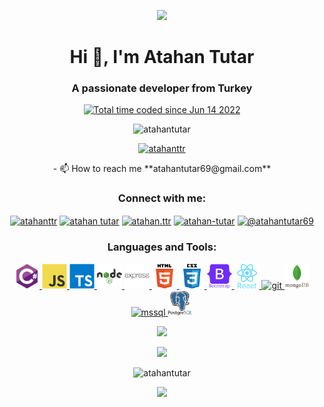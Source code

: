 <p align="center">
  <img src="https://capsule-render.vercel.app/api?type=waving&color=gradient&text=Hi!&height=100&section=header"/>
</p>
<h1 align="center">Hi 👋, I'm Atahan Tutar</h1>
<h3 align="center">A passionate developer from Turkey</h3>
<div align="center">
<a  href="https://wakatime.com/@11ef00a7-3370-4084-a4aa-e308f8f49178">
<img style="text-align:center" src="https://wakatime.com/badge/user/11ef00a7-3370-4084-a4aa-e308f8f49178.svg" alt="Total time coded since Jun 14 2022"  />
</a></div>

<p align="center"> <img src="https://komarev.com/ghpvc/?username=atahantutar&label=Profile%20views&color=0e75b6&style=flat" alt="atahantutar" /> </p>

<p align="center"> <a href="https://twitter.com/atahanttr" target="blank"><img src="https://img.shields.io/twitter/follow/atahanttr?logo=twitter&style=for-the-badge" alt="atahanttr" /></a> </p>

<p align="center">- 📫 How to reach me **atahantutar69@gmail.com**</p>




<h3 align="center">Connect with me:</h3>
<p align="center">
<a href="https://twitter.com/atahanttr" target="blank"><img align="center" src="https://raw.githubusercontent.com/rahuldkjain/github-profile-readme-generator/master/src/images/icons/Social/twitter.svg" alt="atahanttr" height="30" width="40" /></a>
<a href="https://www.linkedin.com/in/atahan-tutar-024a711a8/" target="blank"><img align="center" src="https://raw.githubusercontent.com/rahuldkjain/github-profile-readme-generator/master/src/images/icons/Social/linked-in-alt.svg" alt="atahan tutar" height="30" width="40" /></a>
<a href="https://instagram.com/atahan.ttr" target="blank"><img align="center" src="https://raw.githubusercontent.com/rahuldkjain/github-profile-readme-generator/master/src/images/icons/Social/instagram.svg" alt="atahan.ttr" height="30" width="40" /></a>
<a href="https://stackoverflow.com/users/19339249/atahan-tutar" target="blank"><img align="center" src="https://raw.githubusercontent.com/rahuldkjain/github-profile-readme-generator/master/src/images/icons/Social/stack-overflow.svg" alt="atahan-tutar" height="30" width="40" /></a>
<a href="https://medium.com/@atahantutar69" target="blank"><img align="center" src="https://raw.githubusercontent.com/rahuldkjain/github-profile-readme-generator/master/src/images/icons/Social/medium.svg" alt="@atahantutar69" height="30" width="40" /></a>
</p>

<h3 align="center">Languages and Tools:</h3>
<p align="center">
  <a href="https://www.w3schools.com/cs/" target="_blank" rel="noreferrer">
    <img
      src="https://raw.githubusercontent.com/devicons/devicon/master/icons/csharp/csharp-original.svg"
      alt="csharp"
      width="40"
      height="40"
    />
  </a>
  <a
    href="https://developer.mozilla.org/en-US/docs/Web/JavaScript"
    target="_blank"
    rel="noreferrer"
  >
    <img
      src="https://raw.githubusercontent.com/devicons/devicon/master/icons/javascript/javascript-original.svg"
      alt="javascript"
      width="40"
      height="40"
    />
  </a>

  <a href="https://www.typescriptlang.org/" target="_blank" rel="noreferrer">
    <img
      src="https://raw.githubusercontent.com/devicons/devicon/master/icons/typescript/typescript-original.svg"
      alt="typescript"
      width="40"
      height="40"
    />
  </a>
  <a href="https://nodejs.org" target="_blank" rel="noreferrer">
    <img
      src="https://raw.githubusercontent.com/devicons/devicon/master/icons/nodejs/nodejs-original-wordmark.svg"
      alt="nodejs"
      width="40"
      height="40"
    />
  </a>
  <a href="https://expressjs.com" target="_blank" rel="noreferrer">
    <img
      src="https://raw.githubusercontent.com/devicons/devicon/master/icons/express/express-original-wordmark.svg"
      alt="express"
      width="40"
      height="40"
    />
  </a>
  <a href="https://www.w3.org/html/" target="_blank" rel="noreferrer">
    <img
      src="https://raw.githubusercontent.com/devicons/devicon/master/icons/html5/html5-original-wordmark.svg"
      alt="html5"
      width="40"
      height="40"
    />
  </a>
  <a href="https://www.w3schools.com/css/" target="_blank" rel="noreferrer">
    <img
      src="https://raw.githubusercontent.com/devicons/devicon/master/icons/css3/css3-original-wordmark.svg"
      alt="css3"
      width="40"
      height="40"
    />
  </a>

  <a href="https://getbootstrap.com" target="_blank" rel="noreferrer">
    <img
      src="https://raw.githubusercontent.com/devicons/devicon/master/icons/bootstrap/bootstrap-plain-wordmark.svg"
      alt="bootstrap"
      width="40"
      height="40"
     style="color: red"
    />
  </a>
  <a href="https://reactjs.org/" target="_blank" rel="noreferrer">
    <img
      src="https://raw.githubusercontent.com/devicons/devicon/master/icons/react/react-original-wordmark.svg"
      alt="react"
      width="40"
      height="40"
    />
  </a>

  <a href="https://git-scm.com/" target="_blank" rel="noreferrer">
    <img
      src="https://www.vectorlogo.zone/logos/git-scm/git-scm-icon.svg"
      alt="git"
      width="40"
      height="40"
    />
  </a>

  <a href="https://www.mongodb.com/" target="_blank" rel="noreferrer">
    <img
      src="https://raw.githubusercontent.com/devicons/devicon/master/icons/mongodb/mongodb-original-wordmark.svg"
      alt="mongodb"
      width="40"
      height="40"
    />
  </a>
  <a
    href="https://www.microsoft.com/en-us/sql-server"
    target="_blank"
    rel="noreferrer"
  >
    <img
      src="https://www.svgrepo.com/show/303229/microsoft-sql-server-logo.svg"
      alt="mssql"
      width="40"
      height="40"
    />
  </a>

  <a href="https://www.postgresql.org" target="_blank" rel="noreferrer">
    <img
      src="https://raw.githubusercontent.com/devicons/devicon/master/icons/postgresql/postgresql-original-wordmark.svg"
      alt="postgresql"
      width="40"
      height="40"
    />
  </a>
</p>



<p href="https://github.com/atahantutar" align="center">
  <img height="180em" src="https://github-readme-stats-eight-theta.vercel.app/api/top-langs/?username=atahantutar&layout=compact&langs_count=8&theme=algolia"/> 
</p>

<p href="https://github.com/atahantutar" align="center">
<img height="180em" src="https://github-readme-stats-eight-theta.vercel.app/api?username=atahantutar&show_icons=true&theme=algolia&include_all_commits=true&count_private=true"/>
</p>

<p align="center"><img  src="https://github-readme-streak-stats.herokuapp.com/?user=atahantutar&theme=algolia" alt="atahantutar" /></p>


<p align="center" width="100%">
  <img src="https://capsule-render.vercel.app/api?type=waving&color=gradient&height=100&section=footer"/>
</p>
